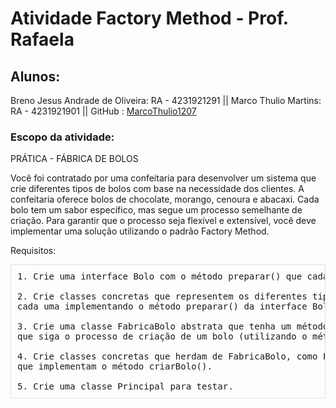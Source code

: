 # Atividade Factory Method - Prof. Rafaela
## Alunos:
  Breno Jesus Andrade de Oliveira: RA - 4231921291 ||
  Marco Thulio Martins: RA - 4231921901 ||
  GitHub : [MarcoThulio1207](https://github.com/MarcoThulio1207)
### Escopo da atividade:
  PRÁTICA - FÁBRICA DE BOLOS

Você foi contratado por uma confeitaria para desenvolver um sistema que crie diferentes tipos de bolos com base na necessidade dos clientes. A confeitaria oferece bolos de chocolate, morango, cenoura e abacaxi. Cada bolo tem um sabor específico, mas segue um processo semelhante de criação. 
Para garantir que o processo seja flexível e extensível, você deve implementar uma solução utilizando o padrão Factory Method.

Requisitos:

<pre style="max-height: 300px; overflow-y: auto; border: 1px solid #ddd; padding: 10px;">
1. Crie uma interface Bolo com o método preparar() que cada tipo de bolo implementará.

2. Crie classes concretas que representem os diferentes tipos de bolos: BoloChocolate, BoloMorango, BoloCenoura e BoloAbacaxi
cada uma implementando o método preparar() da interface Bolo.

3. Crie uma classe FabricaBolo abstrata que tenha um método abstrato criarBolo() e um método concreto fazerBolo()
que siga o processo de criação de um bolo (utilizando o método preparar()).

4. Crie classes concretas que herdam de FabricaBolo, como FabricaBoloChocolate, FabricaBoloMorango, FabricaBoloCenoura e FabricaBoloAbacaxi
que implementam o método criarBolo().

5. Crie uma classe Principal para testar.
</pre>

